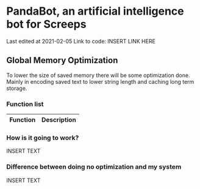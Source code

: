 # PandaBot, an artificial intelligence bot for Screeps

Last edited at 2021-02-05
Link to code: INSERT LINK HERE

## Global Memory Optimization

To lower the size of saved memory there will be some optimization done. Mainly in encoding saved text to lower string length and caching long term storage.

### Function list

| Function      | Description                |
|---------------|:--------------------------:|

### How is it going to work?

INSERT TEXT

### Difference between doing no optimization and my system

INSERT TEXT
